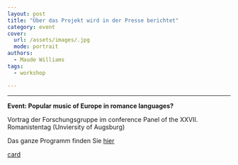 ```yaml
---
layout: post
title: "Über das Projekt wird in der Presse berichtet"
category: event
cover:
  url: /assets/images/.jpg
  mode: portrait
authors:
  - Maude Williams
tags:
  - workshop

---
```

****

**Event: Popular music of Europe in romance languages?**

Vortrag der Forschungsgruppe im conference Panel of the XXVII. Romanistentag (Unviersity of Augsburg)

<!-- more -->

Das ganze Programm finden Sie [hier](https://www.hsozkult.de/event/id/event-95043)

[card](flyer-augsburg)
